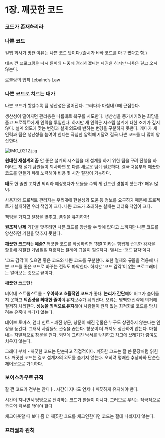 # 1장. 깨끗한 코드

### **코드가 존재하리라**

### **나쁜 코드**

킬앱 회사가 망한 이유는 나쁜 코드 탓이다.(출시가 바빠 코드를 마구 짰다고 함.)

대충 짠 프로그램을 다시 돌아와 나중에 정리하겠다는 다짐을 하지만 나중은 결코 오지 않는다.

르블랑의 법칙 Lebalnc’s Law 

### **나쁜 코드로 치르는 대가**

나쁜 코드가 쌓일수록 팀 생산성은 떨어진다. 그러다가 마침내 0에 근접한다.

생산성이 떨어지면 관리층은 나름대로 복구를 시도한다. 생산성을 증가시키려는 희망을 품고 프로젝트에 새 인력을 투입한다. 하지만 새 인력은 시스템 설계에 대한 조예가 깊지 않다. 설계 의도에 맞는 변경과 설계 의도에 반하는 변경을 구분하지 못한다. 게다가 새 인력과 팀은 생산성을 높여야 한다는 극심한 압력에 시달려 결국 나쁜 코드를 더 많이 양산한다.

![IMG_0212.jpg](1%E1%84%8C%E1%85%A1%E1%86%BC%20%E1%84%81%E1%85%A2%E1%84%81%E1%85%B3%E1%86%BA%E1%84%92%E1%85%A1%E1%86%AB%20%E1%84%8F%E1%85%A9%E1%84%83%E1%85%B3%20fe4f11e315724b07b2e85fa566e0589b/IMG_0212.jpg)

**원대한 재설계의 꿈**
 안 좋은 설계의 시스템을 재 설계를 하기 위한 팀을 꾸려 진행을 하더라도 재 설계 팀원들이 퇴사하면 또 다른 새로운 팀이 필요하다. 결국 처음부터 깨끗한 코드를 만들기 위해 노력해야 비용 및 시간 절감이 가능하다.

**태도**
 한 줄만 고치면 되리라 예상했다가 모듈을 수백 개 건드린 경험이 있는가? 매우 많이.

사용자와 프로젝트 관리자는 우리게에 현실성과 도움 등 정보를 요구하기 때문에 프로젝트가 실패하면 우리 책임이 크다. 나쁜 코드가 초래하는 실패는 더더욱 책임이 크다.

책임을 가지고 일정을 맞추고, 품질을 유지하자!

**원초적 난제**
 기한을 맞추려면 나쁜 코드를 양산할 수 밖에 없다고 느끼지만 나쁜 코드를 양산하면 기한을 맞추지 못한다.

**깨끗한 코드라는 예술?**
 깨끗한 코드를 작성하려면 ‘청결’이라는 힘겹게 습득한 감각을 활용해 자잘한 기법들을 적용하는 절제와 규율이 필요하다. 열쇠는 ‘코드 감각’이다. 

‘코드 감각’이 있으면 좋은 코드와 나쁜 코드를 구분한다. 또한 절제와 규율을 적용해 나쁜 코드를 좋은 코드로 바꾸는 전략도 파악한다. 하지만 ‘코드 감각’이 없는 프로그래머는 알아보는 것으로 끝이다.

**깨끗한 코드란?**

비야네 스트롭스트롭 - **우아하고** **효율적인 코드**가 좋다. **논리가 간단**해야 버그가 숨어들지 못하고 **의존성을 최대한 줄여**야 유지보수가 쉬워진다. 오류는 명백한 전략에 의거해 철저히 처리한다. **성능을 최적으로 유지**해야 사람들이 원칙 없는 최적화로 코드를 망치려는 유혹에 빠지지 않는다.

데이브 토마스, 앤디 헌트 - 깨진 창문, 창문이 깨진 건물은 누구도 상관하지 않는다는 인상을 풍긴다. 그래서 사람들도 관심을 끊는다. 창문이 더 깨져도 상관하지 않는다. 마침내는 자발적으로 창문을 깬다. 외벽에 그려진 낙서를 방치하고 차고에 쓰레기가 쌓여도 치우지 않는다.

그래디 부치 - 깨끗한 코드는 단순하고 직접적이다. 깨끗한 코드는 잘 쓴 문장처럼 읽힌다. 깨끗한 코드는 결코 설계자의 의도를 숨기지 않는다. 오히려 명쾌한 추상화와 단순한 제어문으로 가득하다.

### 보이스카우트 규칙

잘 짠 코드가 전부는 안디ㅏ. 시간이 지나도 언제나 깨끗하게 유지해야 한다.

시간이 지나면서 엉망으로 전락하는 코드가 한둘이 아니다. 그러므로 우리는 적극적으로 코드의 퇴보를 막아야 한다.

체크아웃할 때 보다 좀 더 깨끗한 코드를 체크인한다면 코드는 절대 나빠지지 않는다.

### 프리퀄과 원칙